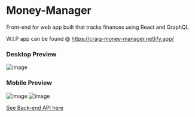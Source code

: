 # Money-Manager

Front-end for web app built that tracks finances using React and GraphQL

W.I.P app can be found @ https://craig-money-manager.netlify.app/



### Desktop Preview
![image](https://user-images.githubusercontent.com/41014229/230735085-297652cc-3be5-410b-bcb1-71a0a75cf347.png)

### Mobile Preview

![image](https://user-images.githubusercontent.com/41014229/230735145-3bec6012-64ea-4647-9f40-26b066857e6b.png)
![image](https://user-images.githubusercontent.com/41014229/230735172-dab1532a-07ae-4857-829f-3c6b6aade036.png)


[See Back-end API here](https://github.com/Craig-97/Money-Manager-API)
